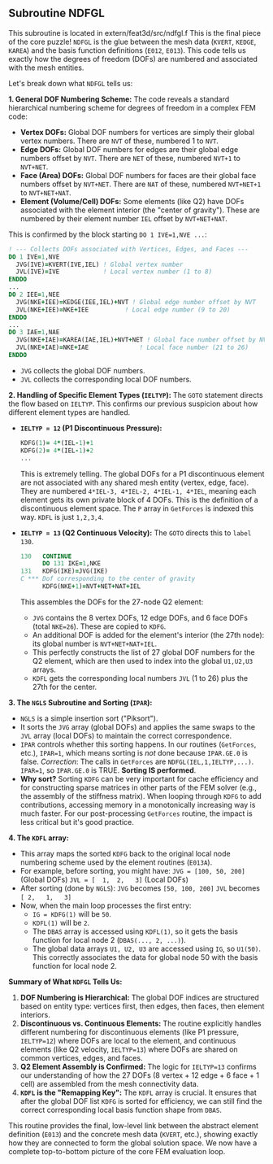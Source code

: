 ## Subroutine NDFGL 
This subroutine is located in extern/feat3d/src/ndfgl.f
This is the final piece of the core puzzle! `NDFGL` is the glue between the mesh data (`KVERT`, `KEDGE`, `KAREA`) and the basis function definitions (`E012`, `E013`). This code tells us exactly how the degrees of freedom (DOFs) are numbered and associated with the mesh entities.

Let's break down what `NDFGL` tells us:

**1. General DOF Numbering Scheme:**
The code reveals a standard hierarchical numbering scheme for degrees of freedom in a complex FEM code:
*   **Vertex DOFs:** Global DOF numbers for vertices are simply their global vertex numbers. There are `NVT` of these, numbered 1 to `NVT`.
*   **Edge DOFs:** Global DOF numbers for edges are their global edge numbers offset by `NVT`. There are `NET` of these, numbered `NVT+1` to `NVT+NET`.
*   **Face (Area) DOFs:** Global DOF numbers for faces are their global face numbers offset by `NVT+NET`. There are `NAT` of these, numbered `NVT+NET+1` to `NVT+NET+NAT`.
*   **Element (Volume/Cell) DOFs:** Some elements (like Q2) have DOFs associated with the element interior (the "center of gravity"). These are numbered by their element number `IEL` offset by `NVT+NET+NAT`.

This is confirmed by the block starting `DO 1 IVE=1,NVE ...`:
```fortran
! --- Collects DOFs associated with Vertices, Edges, and Faces ---
DO 1 IVE=1,NVE
  JVG(IVE)=KVERT(IVE,IEL) ! Global vertex number
  JVL(IVE)=IVE            ! Local vertex number (1 to 8)
ENDDO
...
DO 2 IEE=1,NEE
  JVG(NKE+IEE)=KEDGE(IEE,IEL)+NVT ! Global edge number offset by NVT
  JVL(NKE+IEE)=NKE+IEE          ! Local edge number (9 to 20)
ENDDO
...
DO 3 IAE=1,NAE
  JVG(NKE+IAE)=KAREA(IAE,IEL)+NVT+NET ! Global face number offset by NVT+NET
  JVL(NKE+IAE)=NKE+IAE              ! Local face number (21 to 26)
ENDDO
```
*   `JVG` collects the global DOF numbers.
*   `JVL` collects the corresponding local DOF numbers.

**2. Handling of Specific Element Types (`IELTYP`):**
The `GOTO` statement directs the flow based on `IELTYP`. This confirms our previous suspicion about how different element types are handled.

*   **`IELTYP = 12` (P1 Discontinuous Pressure):**
    ```fortran
    KDFG(1)= 4*(IEL-1)+1
    KDFG(2)= 4*(IEL-1)+2
    ...
    ```
    This is extremely telling. The global DOFs for a P1 discontinuous element are not associated with any shared mesh entity (vertex, edge, face). They are numbered `4*IEL-3, 4*IEL-2, 4*IEL-1, 4*IEL`, meaning each element gets its own private block of 4 DOFs. This is the definition of a discontinuous element space. The `P` array in `GetForces` is indexed this way. `KDFL` is just `1,2,3,4`.

*   **`IELTYP = 13` (Q2 Continuous Velocity):**
    The `GOTO` directs this to `label 130`.
    ```fortran
    130   CONTINUE
          DO 131 IKE=1,NKE
    131   KDFG(IKE)=JVG(IKE)
    C *** Dof corresponding to the center of gravity
          KDFG(NKE+1)=NVT+NET+NAT+IEL
    ```
    This assembles the DOFs for the 27-node Q2 element:
    *   `JVG` contains the 8 vertex DOFs, 12 edge DOFs, and 6 face DOFs (total `NKE=26`). These are copied to `KDFG`.
    *   An additional DOF is added for the element's interior (the 27th node): its global number is `NVT+NET+NAT+IEL`.
    *   This perfectly constructs the list of 27 global DOF numbers for the Q2 element, which are then used to index into the global `U1,U2,U3` arrays.
    *   `KDFL` gets the corresponding local numbers `JVL` (1 to 26) plus the 27th for the center.

**3. The `NGLS` Subroutine and Sorting (`IPAR`):**
*   `NGLS` is a simple insertion sort ("Piksort").
*   It sorts the `JVG` array (global DOFs) and applies the same swaps to the `JVL` array (local DOFs) to maintain the correct correspondence.
*   `IPAR` controls whether this sorting happens. In our routines (`GetForces`, etc.), `IPAR=1`, which means sorting is *not* done because `IPAR.GE.0` is false.
    *Correction*: The calls in `GetForces` are `NDFGL(IEL,1,IELTYP,...)`. `IPAR=1`, so `IPAR.GE.0` is TRUE. **Sorting IS performed**.
*   **Why sort?** Sorting `KDFG` can be very important for cache efficiency and for constructing sparse matrices in other parts of the FEM solver (e.g., the assembly of the stiffness matrix). When looping through `KDFG` to add contributions, accessing memory in a monotonically increasing way is much faster. For our post-processing `GetForces` routine, the impact is less critical but it's good practice.

**4. The `KDFL` array:**
*   This array maps the sorted `KDFG` back to the original local node numbering scheme used by the element routines (`E013A`).
*   For example, before sorting, you might have:
    `JVG = [100, 50, 200]` (Global DOFs)
    `JVL = [  1,  2,   3]` (Local DOFs)
*   After sorting (done by `NGLS`):
    `JVG` becomes `[50, 100, 200]`
    `JVL` becomes `[ 2,   1,   3]`
*   Now, when the main loop processes the first entry:
    *   `IG = KDFG(1)` will be `50`.
    *   `KDFL(1)` will be `2`.
    *   The `DBAS` array is accessed using `KDFL(1)`, so it gets the basis function for local node 2 (`DBAS(..., 2, ...)`).
    *   The global data arrays `U1, U2, U3` are accessed using `IG`, so `U1(50)`.
    This correctly associates the data for global node 50 with the basis function for local node 2.

**Summary of What `NDFGL` Tells Us:**

1.  **DOF Numbering is Hierarchical:** The global DOF indices are structured based on entity type: vertices first, then edges, then faces, then element interiors.
2.  **Discontinuous vs. Continuous Elements:** The routine explicitly handles different numbering for discontinuous elements (like P1 pressure, `IELTYP=12`) where DOFs are local to the element, and continuous elements (like Q2 velocity, `IELTYP=13`) where DOFs are shared on common vertices, edges, and faces.
3.  **Q2 Element Assembly is Confirmed:** The logic for `IELTYP=13` confirms our understanding of how the 27 DOFs (8 vertex + 12 edge + 6 face + 1 cell) are assembled from the mesh connectivity data.
4.  **`KDFL` is the "Remapping Key":** The `KDFL` array is crucial. It ensures that after the global DOF list `KDFG` is sorted for efficiency, we can still find the correct corresponding local basis function shape from `DBAS`.

This routine provides the final, low-level link between the abstract element definition (`E013`) and the concrete mesh data (`KVERT`, etc.), showing exactly how they are connected to form the global solution space. We now have a complete top-to-bottom picture of the core FEM evaluation loop.